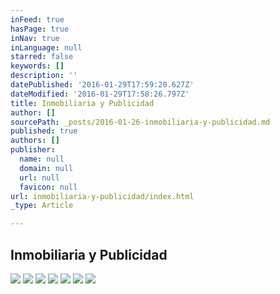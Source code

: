 ```yaml
---
inFeed: true
hasPage: true
inNav: true
inLanguage: null
starred: false
keywords: []
description: ''
datePublished: '2016-01-29T17:59:20.627Z'
dateModified: '2016-01-29T17:58:26.797Z'
title: Inmobiliaria y Publicidad
author: []
sourcePath: _posts/2016-01-26-inmobiliaria-y-publicidad.md
published: true
authors: []
publisher:
  name: null
  domain: null
  url: null
  favicon: null
url: inmobiliaria-y-publicidad/index.html
_type: Article

---
```

## Inmobiliaria y Publicidad
![](https://s3-us-west-2.amazonaws.com/the-grid-img/p/c9f73d75c490e74d26ed8271abf7f3acd99d59d6.png)
![](https://s3-us-west-2.amazonaws.com/the-grid-img/p/8148bd6379e4cf712a61666fe26d3d22d5ee8f8f.png)
![](https://s3-us-west-2.amazonaws.com/the-grid-img/p/b3551349decaa3a4f985c612522717fa035c511c.png)
![](https://s3-us-west-2.amazonaws.com/the-grid-img/p/9e2de4d36566fb5cb8ed84781059afec68f0e228.png)
![](https://s3-us-west-2.amazonaws.com/the-grid-img/p/4c5ce6c5b8a500ffc66e7587bda548cc37a00878.png)
![](https://s3-us-west-2.amazonaws.com/the-grid-img/p/61ead2ed438f03aa8c8799af6824175cc708d95b.png)
![](https://s3-us-west-2.amazonaws.com/the-grid-img/p/e7f1fe11fa5160d679c0fa4117d5a7dac41a9ed5.png)